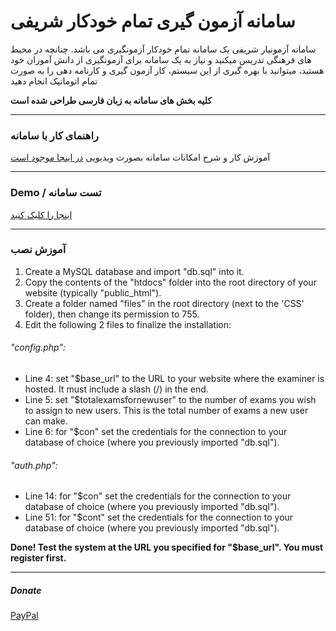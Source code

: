 # سامانه آزمون گیری تمام خودکار شریفی

سامانه آزمونیار شریفی یک سامانه تمام خودکار آزمونگیری می باشد. چنانچه در محیط های فرهنگی تدریس میکنید و نیاز به یک سامانه برای آزمونگیری از دانش آموزان خود هستید، میتوانید با بهره گیری از این سیستم، کار آزمون گیری و کارنامه دهی را به صورت تمام اتوماتیک انجام دهید

**کلیه بخش های سامانه به زبان فارسی طراحی شده است**

-----

### راهنمای کار با سامانه


آموزش کار و شرح امکانات سامانه بصورت ویدیویی [در اینجا موجود است](https://me.refinedview.com/?p=62 "در اینجا موجود است")

----

###   Demo / تست سامانه

[اینجا را کلیک کنید](http://azmoonyarsharifi.byethost7.com/ "اینجا را کلیک کنید")

-----

### آموزش نصب

1. Create a MySQL database and import "db.sql" into it. 
2. Copy the contents of the "htdocs" folder into the root directory of your website (typically "public_html"). 
3. Create a folder named "files" in the root directory (next to the 'CSS' folder), then change its permission to 755.
4. Edit the following 2 files to finalize the installation:



###### 	"config.php":
- Line 4: set "$base_url" to the URL to your website where the examiner is hosted. It must include a slash (/) in the end.
- Line 5: set "$totalexamsfornewuser" to the number of exams you wish to assign to new users. This is the total number of exams a new user can make.
- Line 6: for "$con" set the credentials for the connection to your database of choice (where you previously imported "db.sql").

###### 	"auth.php":
- Line 14: for "$con" set the credentials for the connection to your database of choice (where you previously imported "db.sql").
- Line 51: for "$cont" set the credentials for the connection to your database of choice (where you previously imported "db.sql").

**Done! Test the system at the URL you specified for "$base_url". You must register first.**



------

##### **Donate**
[PayPal](https://www.paypal.me/docfarzad "PayPal")

